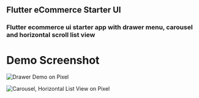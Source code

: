 ## Flutter eCommerce Starter UI

### Flutter ecommerce ui starter app with drawer menu, carousel and horizontal scroll list view

# Demo Screenshot 
![Drawer Demo on Pixel](https://github.com/edocbuhtig/flutter-ecommerce-starter-ui/blob/master/flutter-ecommerce-starter-ui-screen_1.png)

![Carousel, Horizontal List View on Pixel](https://github.com/edocbuhtig/flutter-ecommerce-starter-ui/blob/master/flutter-ecommerce-starter-ui-screen_2.png)
